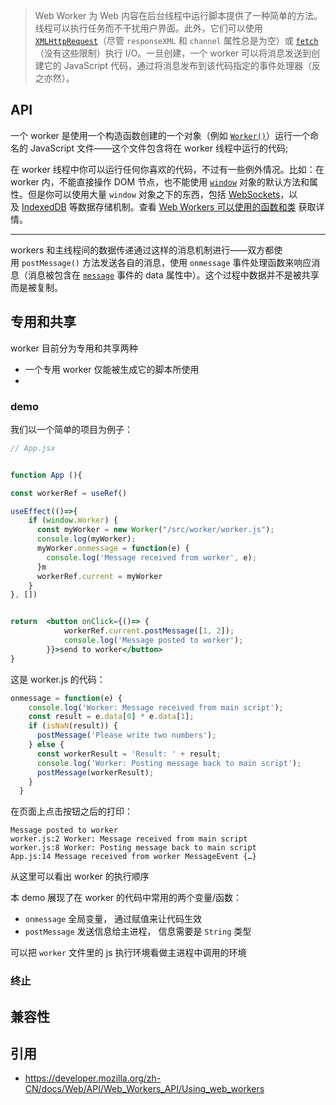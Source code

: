 
> Web Worker 为 Web 内容在后台线程中运行脚本提供了一种简单的方法。线程可以执行任务而不干扰用户界面。此外，它们可以使用 [`XMLHttpRequest`](/zh-CN/docs/Web/API/XMLHttpRequest)（尽管 `responseXML` 和 `channel` 属性总是为空）或 [`fetch`](/zh-CN/docs/Web/API/Fetch_API)（没有这些限制）执行 I/O。一旦创建，一个 worker 可以将消息发送到创建它的 JavaScript 代码，通过将消息发布到该代码指定的事件处理器（反之亦然）。


## API

一个 worker 是使用一个构造函数创建的一个对象（例如 [`Worker()`](https://developer.mozilla.org/zh-CN/docs/Web/API/Worker/Worker "Worker()")）运行一个命名的 JavaScript 文件——这个文件包含将在 worker 线程中运行的代码;

在 worker 线程中你可以运行任何你喜欢的代码，不过有一些例外情况。比如：在 worker 内，不能直接操作 DOM 节点，也不能使用 [`window`](https://developer.mozilla.org/zh-CN/docs/Web/API/Window) 对象的默认方法和属性。但是你可以使用大量 `window` 对象之下的东西，包括 [WebSockets](https://developer.mozilla.org/zh-CN/docs/Web/API/WebSockets_API)，以及 [IndexedDB](https://developer.mozilla.org/zh-CN/docs/Web/API/IndexedDB_API) 等数据存储机制。查看 [Web Workers 可以使用的函数和类](https://developer.mozilla.org/zh-CN/docs/Web/API/Web_Workers_API/Functions_and_classes_available_to_workers) 获取详情。

---

workers 和主线程间的数据传递通过这样的消息机制进行——双方都使用 `postMessage()` 方法发送各自的消息，使用 `onmessage` 事件处理函数来响应消息（消息被包含在 [`message`](https://developer.mozilla.org/zh-CN/docs/Web/API/BroadcastChannel/message_event) 事件的 data 属性中）。这个过程中数据并不是被共享而是被复制。

## 专用和共享

worker 目前分为专用和共享两种

- 一个专用 worker 仅能被生成它的脚本所使用
- 
### demo

我们以一个简单的项目为例子：

```jsx
// App.jsx


function App (){

const workerRef = useRef()

useEffect(()=>{
	if (window.Worker) {
	  const myWorker = new Worker("/src/worker/worker.js");
	  console.log(myWorker);
	  myWorker.onmessage = function(e) {
		console.log('Message received from worker', e);
	  }m
	  workerRef.current = myWorker
	}
}, [])


return  <button onClick={()=> {
			workerRef.current.postMessage([1, 2]);
			console.log('Message posted to worker');
		}}>send to worker</button>
}
```

这是 worker.js 的代码：

```js
onmessage = function(e) {
    console.log('Worker: Message received from main script');
    const result = e.data[0] * e.data[1];
    if (isNaN(result)) {
      postMessage('Please write two numbers');
    } else {
      const workerResult = 'Result: ' + result;
      console.log('Worker: Posting message back to main script');
      postMessage(workerResult);
    }
  }
```

在页面上点击按钮之后的打印：

```
Message posted to worker
worker.js:2 Worker: Message received from main script
worker.js:8 Worker: Posting message back to main script
App.js:14 Message received from worker MessageEvent {…}
```

从这里可以看出 worker 的执行顺序

本 demo 展现了在 worker 的代码中常用的两个变量/函数：

- `onmessage`  全局变量， 通过赋值来让代码生效
- `postMessage` 发送信息给主进程， 信息需要是 `String` 类型

可以把 `worker` 文件里的 js 执行环境看做主进程中调用的环境

### 终止



## 兼容性


## 引用

- https://developer.mozilla.org/zh-CN/docs/Web/API/Web_Workers_API/Using_web_workers